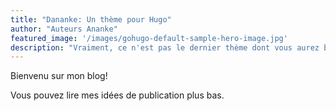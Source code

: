 ```yaml
---
title: "Dananke: Un thème pour Hugo"
author: "Auteurs Ananke"
featured_image: '/images/gohugo-default-sample-hero-image.jpg'
description: "Vraiment, ce n'est pas le dernier thème dont vous aurez besoin."
---
```

Bienvenu sur mon blog!

Vous pouvez lire mes idées de publication plus bas.
